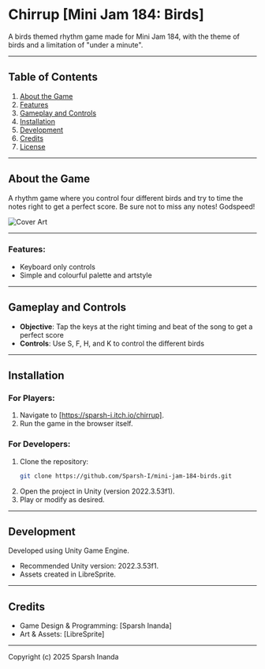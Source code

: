 # **Chirrup [Mini Jam 184: Birds]**  
A birds themed rhythm game made for Mini Jam 184, with the theme of birds and a limitation of "under a minute".

---

## **Table of Contents**  
1. [About the Game](#about-the-game)  
2. [Features](#features)  
4. [Gameplay and Controls](#gameplay-and-controls)  
5. [Installation](#installation)  
6. [Development](#development)  
7. [Credits](#credits)  
8. [License](#license)

---

## **About the Game**  
A rhythm game where you control four different birds and try to time the notes right to get a perfect score. Be sure not to miss any notes! Godspeed!

![Cover Art](https://github.com/user-attachments/assets/1aad41cb-7883-4452-915d-5745acb7da26)

---

### **Features**:
- Keyboard only controls  
- Simple and colourful palette and artstyle

---

## **Gameplay and Controls**  
- **Objective**: Tap the keys at the right timing and beat of the song to get a perfect score
- **Controls**: Use S, F, H, and K to control the different birds

---

## **Installation**  
### **For Players**:  
1. Navigate to [https://sparsh-i.itch.io/chirrup].  
2. Run the game in the browser itself.

### **For Developers**:  
1. Clone the repository:  
   ```bash  
   git clone https://github.com/Sparsh-I/mini-jam-184-birds.git
   ```
2. Open the project in Unity (version 2022.3.53f1).
3. Play or modify as desired.

---

## **Development**  
Developed using Unity Game Engine.
- Recommended Unity version: 2022.3.53f1.
- Assets created in LibreSprite.

---

## **Credits**
- Game Design & Programming: [Sparsh Inanda]
- Art & Assets: [LibreSprite]

--- 

Copyright (c) 2025 Sparsh Inanda
